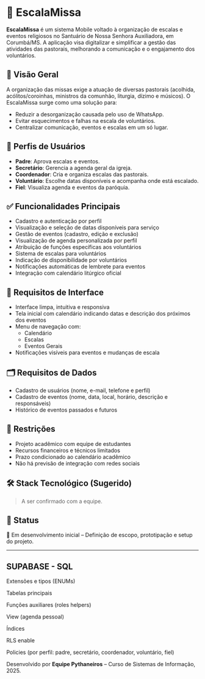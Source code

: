 # 📅 EscalaMissa

**EscalaMissa** é um sistema Mobile voltado à organização de escalas e eventos religiosos no Santuário de Nossa Senhora Auxiliadora, em Corumbá/MS. A aplicação visa digitalizar e simplificar a gestão das atividades das pastorais, melhorando a comunicação e o engajamento dos voluntários.

## 🧭 Visão Geral

A organização das missas exige a atuação de diversas pastorais (acolhida, acólitos/coroinhas, ministros da comunhão, liturgia, dízimo e músicos). O EscalaMissa surge como uma solução para:

- Reduzir a desorganização causada pelo uso de WhatsApp.
- Evitar esquecimentos e falhas na escala de voluntários.
- Centralizar comunicação, eventos e escalas em um só lugar.

## 👤 Perfis de Usuários

- **Padre**: Aprova escalas e eventos.
- **Secretário**: Gerencia a agenda geral da igreja.
- **Coordenador**: Cria e organiza escalas das pastorais.
- **Voluntário**: Escolhe datas disponíveis e acompanha onde está escalado.
- **Fiel**: Visualiza agenda e eventos da paróquia.

## ✅ Funcionalidades Principais

- Cadastro e autenticação por perfil
- Visualização e seleção de datas disponíveis para serviço
- Gestão de eventos (cadastro, edição e exclusão)
- Visualização de agenda personalizada por perfil
- Atribuição de funções específicas aos voluntários
- Sistema de escalas para voluntários
- Indicação de disponibilidade por voluntários
- Notificações automáticas de lembrete para eventos
- Integração com calendário litúrgico oficial

## 🎯 Requisitos de Interface

- Interface limpa, intuitiva e responsiva
- Tela inicial com calendário indicando datas e descrição dos próximos dos eventos
- Menu de navegação com:
  - Calendário
  - Escalas
  - Eventos Gerais
- Notificações visíveis para eventos e mudanças de escala

## 🗂️ Requisitos de Dados

- Cadastro de usuários (nome, e-mail, telefone e perfil)
- Cadastro de eventos (nome, data, local, horário, descrição e responsáveis)
- Histórico de eventos passados e futuros

## 🚫 Restrições

- Projeto acadêmico com equipe de estudantes
- Recursos financeiros e técnicos limitados
- Prazo condicionado ao calendário acadêmico
- Não há previsão de integração com redes sociais

## 🛠️ Stack Tecnológico (Sugerido)

> A ser confirmado com a equipe.

## 📌 Status

🚧 Em desenvolvimento inicial – Definição de escopo, prototipação e setup do projeto.

---
## SUPABASE - SQL 
Extensões e tipos (ENUMs)

Tabelas principais

Funções auxiliares (roles helpers)

View (agenda pessoal)

Índices

RLS enable

Policies (por perfil: padre, secretário, coordenador, voluntário, fiel)

Desenvolvido por **Equipe Pythaneiros** – Curso de Sistemas de Informação, 2025.
